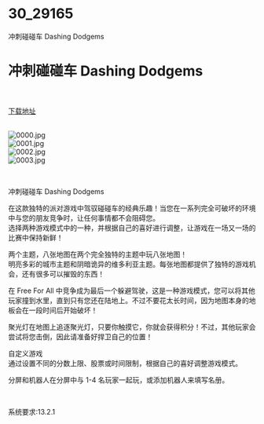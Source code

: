 # 30_29165
冲刺碰碰车 Dashing Dodgems
# 冲刺碰碰车 Dashing Dodgems
 <br/></br>
[下载地址](https://www.switch520.cc/article/29165 "下载地址")
<br/></br>

<p><img title="0000.jpg" src="https://www.switch520.cc/muke_img/2022_04_05_82ffff335298d.jpg" alt="0000.jpg"><br>
<img title="0001.jpg" src="https://www.switch520.cc/muke_img/2022_04_05_6df7b57eda82a.jpg" alt="0001.jpg"><br>
<img title="0002.jpg" src="https://www.switch520.cc/muke_img/2022_04_05_77ef5fd0ac462.jpg" alt="0002.jpg"><br>
<img title="0003.jpg" src="https://www.switch520.cc/muke_img/2022_04_05_eee6b8752bffd.jpg" alt="0003.jpg"></p>
<p>&nbsp;</p>
<p>冲刺碰碰车 Dashing Dodgems</p>
<p>在这款独特的派对游戏中驾驭碰碰车的经典乐趣！当您在一系列完全可破坏的环境中与您的朋友竞争时，让任何事情都不会阻碍您。<br>
选择两种游戏模式中的一种，并根据自己的喜好进行调整，让游戏在一场又一场的比赛中保持新鲜！</p>
<p>两个主题，八张地图在两个完全独特的主题中玩八张地图！<br>
明亮多彩的城市主题和阴暗诡异的维多利亚主题。每张地图都提供了独特的游戏机会，还有很多可以摧毁的东西！</p>
<p>在 Free For All 中竞争成为最后一个躲避驾驶，这是一种游戏模式，您可以将其他玩家撞到水里，直到只有您还在陆地上。不过不要花太长时间，因为地图本身的地板会在一段时间后开始破坏！</p>
<p>聚光灯在地图上追逐聚光灯，只要你触摸它，你就会获得积分！不过，其他玩家会尝试将您击倒，因此请准备好捍卫自己的位置！</p>
<p>自定义游戏<br>
通过设置不同的分数上限、股票或时间限制，根据自己的喜好调整游戏模式。</p>
<p>分屏和机器人在分屏中与 1-4 名玩家一起玩，或添加机器人来填写名册。</p>
<p>&nbsp;</p>
<p>系统要求:13.2.1</p>



